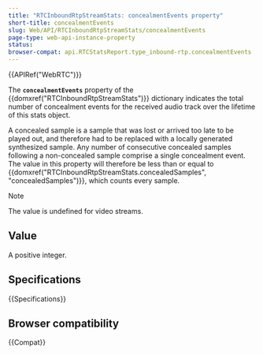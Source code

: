 ```yaml
---
title: "RTCInboundRtpStreamStats: concealmentEvents property"
short-title: concealmentEvents
slug: Web/API/RTCInboundRtpStreamStats/concealmentEvents
page-type: web-api-instance-property
status:
browser-compat: api.RTCStatsReport.type_inbound-rtp.concealmentEvents
---
```


{{APIRef("WebRTC")}}

The **`concealmentEvents`** property of the {{domxref("RTCInboundRtpStreamStats")}} dictionary indicates the total number of concealment events for the received audio track over the lifetime of this stats object.

A concealed sample is a sample that was lost or arrived too late to be played out, and therefore had to be replaced with a locally generated synthesized sample.
Any number of consecutive concealed samples following a non-concealed sample comprise a single concealment event.
The value in this property will therefore be less than or equal to {{domxref("RTCInboundRtpStreamStats.concealedSamples", "concealedSamples")}}, which counts every sample.

> [!NOTE]
> The value is undefined for video streams.

## Value

A positive integer.

## Specifications

{{Specifications}}

## Browser compatibility

{{Compat}}
